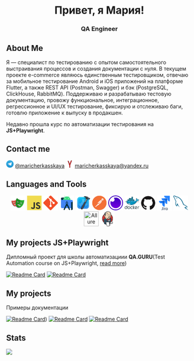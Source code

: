 <h1 align="center">Привет, я Мария!</h1>
<h3 align="center">QA Engineer</h3>

## About Me
Я — специалист по тестированию с опытом самостоятельного выстраивания процессов и создания документации с нуля. В текущем проекте e-commerce являюсь единственным тестировщиком, отвечаю за мобильное тестирование Android и iOS приложений на платформе Flutter, а также REST API (Postman, Swagger) и бэк (PostgreSQL, ClickHouse, RabbitMQ). Поддерживаю и разрабатываю тестовую документацию, провожу функциональное, интеграционное, регрессионное и UI/UX тестирование, фиксирую и отслеживаю баги, готовлю приложение к выпуску в продакшен.

Недавно прошла курс по автоматизации тестирования на **JS+Playwright**.
 

## Contact me
<img src="assets/telegram.png" title="Telegram" alt="Telegram" width="20" height="20"/> [@maricherkasskaya](https://t.me/maricherkasskaya)
<img src="assets/yandex.png" title="E-mail" alt="E-mail" width="20" height="20"/>
</a> maricherkasskaya@yandex.ru



## Languages and Tools
<p align="center">
  <img src="https://github.com/devicons/devicon/blob/master/icons/playwright/playwright-original.svg" title="Playwright" **alt="Playwright" width="40" height="40"/>
  <img src="https://github.com/devicons/devicon/blob/master/icons/javascript/javascript-original.svg" title="JavaScript" alt="JavaScript" width="40" height="40"/>
  <img src="https://github.com/devicons/devicon/blob/master/icons/git/git-original.svg" title="Git" **alt="Git" width="40" height="40"/>
  <img src="https://github.com/devicons/devicon/blob/master/icons/androidstudio/androidstudio-original.svg" title="Android Studio" **alt="Android Studio" width="40" height="40"/>
  <img src="https://github.com/devicons/devicon/blob/master/icons/xcode/xcode-original.svg" title="Xcode" **alt="Xcode" width="40" height="40"/>
  <img src="https://github.com/devicons/devicon/blob/master/icons/postman/postman-original.svg" title="Postman" **alt="Postman" width="40" height="40"/>
  <img src="https://github.com/devicons/devicon/blob/master/icons/insomnia/insomnia-original.svg" title="Insomnia" **alt="Insomnia" width="40" height="40"/>
  <img src="https://github.com/devicons/devicon/blob/master/icons/docker/docker-original-wordmark.svg" title="Docker" **alt="Docker" width="40" height="40"/>
  <img src="https://github.com/devicons/devicon/blob/master/icons/github/github-original.svg" title="GitHub" **alt="GitHub" width="40" height="40"/>
  <img src="https://github.com/devicons/devicon/blob/master/icons/jira/jira-original-wordmark.svg" title="Jira" **alt="Jira" width="40" height="40"/>
  <img src="https://github.com/devicons/devicon/blob/master/icons/mysql/mysql-original.svg" title="MySql" **alt="MySq" width="40" height="40"/>
  <img src="https://github.com/allure-framework/allure2/blob/main/.idea/icon.png" title="Allure Report" **alt="Allure Report" width="40" height="40"/>
  <img src="https://github.com/devicons/devicon/blob/master/icons/jenkins/jenkins-original.svg" title="Jenkins" **alt="Jenkins" width="40" height="40"/>
</p>

## My projects **JS+Playwright**
Дипломный проект для школы автоматизациии **QA.GURU**(Test Automation course on JS+Playwright, [read more](https://qa.guru/playwright_js))  

[![Readme Card](https://github-readme-stats.vercel.app/api/pin/?username=maricherkasskaya&repo=academy_bugs_test&theme=blueberry)](https://github.com/maricherkasskaya/academy_bugs_test)
[![Readme Card](https://github-readme-stats.vercel.app/api/pin/?username=maricherkasskaya&repo=API_challenges_playwright&theme=blueberry)](https://github.com/maricherkasskaya/API_challenges_playwright)

## My projects
Примеры документации

[![Readme Card](https://github-readme-stats.vercel.app/api/pin/?username=maricherkasskaya&repo=Checklist&theme=blueberry)](https://github.com/maricherkasskaya/Checklist))
[![Readme Card](https://github-readme-stats.vercel.app/api/pin/?username=maricherkasskaya&repo=Test-cases&theme=blueberry)](https://github.com/maricherkasskaya/Test-cases)
[![Readme Card](https://github-readme-stats.vercel.app/api/pin/?username=maricherkasskaya&repo=Mindmap&theme=blueberry)](https://github.com/maricherkasskaya/Mindmap)


## Stats
![](http://github-profile-summary-cards.vercel.app/api/cards/stats?username=maricherkasskaya&theme=blueberry)

